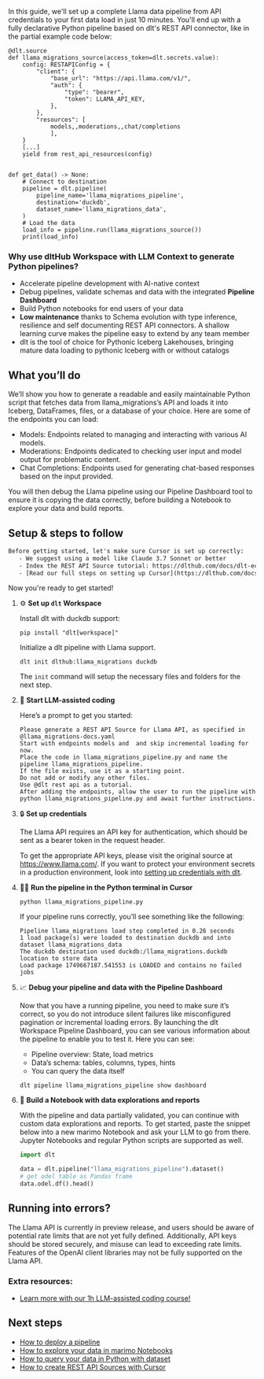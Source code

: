 In this guide, we'll set up a complete Llama data pipeline from API credentials to your first data load in just 10 minutes. You'll end up with a fully declarative Python pipeline based on dlt's REST API connector, like in the partial example code below:

```python-outcome
@dlt.source
def llama_migrations_source(access_token=dlt.secrets.value):
    config: RESTAPIConfig = {
        "client": {
            "base_url": "https://api.llama.com/v1/",
            "auth": {
                "type": "bearer",
                "token": LLAMA_API_KEY,
            },
        },
        "resources": [
            models,,moderations,,chat/completions
            ],
    }
    [...]
    yield from rest_api_resources(config)


def get_data() -> None:
    # Connect to destination
    pipeline = dlt.pipeline(
        pipeline_name='llama_migrations_pipeline',
        destination='duckdb',
        dataset_name='llama_migrations_data', 
    )
    # Load the data
    load_info = pipeline.run(llama_migrations_source())
    print(load_info) 
```

### Why use dltHub Workspace with LLM Context to generate Python pipelines?

- Accelerate pipeline development with AI-native context
- Debug pipelines, validate schemas and data with the integrated **Pipeline Dashboard**
- Build Python notebooks for end users of your data
- **Low maintenance** thanks to Schema evolution with type inference, resilience and self documenting REST API connectors. A shallow learning curve makes the pipeline easy to extend by any team member
- dlt is the tool of choice for Pythonic Iceberg Lakehouses, bringing mature data loading to pythonic Iceberg with or without catalogs

## What you’ll do

We’ll show you how to generate a readable and easily maintainable Python script that fetches data from llama_migrations’s API and loads it into Iceberg, DataFrames, files, or a database of your choice. Here are some of the endpoints you can load:

- Models: Endpoints related to managing and interacting with various AI models.
- Moderations: Endpoints dedicated to checking user input and model output for problematic content.
- Chat Completions: Endpoints used for generating chat-based responses based on the input provided.

You will then debug the Llama pipeline using our Pipeline Dashboard tool to ensure it is copying the data correctly, before building a Notebook to explore your data and build reports.

## Setup & steps to follow

```default
Before getting started, let's make sure Cursor is set up correctly:
   - We suggest using a model like Claude 3.7 Sonnet or better
   - Index the REST API Source tutorial: https://dlthub.com/docs/dlt-ecosystem/verified-sources/rest_api/ and add it to context as **@dlt rest api**
   - [Read our full steps on setting up Cursor](https://dlthub.com/docs/dlt-ecosystem/llm-tooling/cursor-restapi#23-configuring-cursor-with-documentation)
```

Now you're ready to get started!

1. ⚙️ **Set up `dlt` Workspace**
    
    Install dlt with duckdb support:
    ```shell
    pip install "dlt[workspace]"
    ```

    Initialize a dlt pipeline with Llama support.
    ```shell
    dlt init dlthub:llama_migrations duckdb
    ```

    The `init` command will setup the necessary files and folders for the next step.
    
2. 🤠 **Start LLM-assisted coding**
    
    Here’s a prompt to get you started:
    
    ```prompt
    Please generate a REST API Source for Llama API, as specified in @llama_migrations-docs.yaml 
    Start with endpoints models and  and skip incremental loading for now. 
    Place the code in llama_migrations_pipeline.py and name the pipeline llama_migrations_pipeline. 
    If the file exists, use it as a starting point. 
    Do not add or modify any other files. 
    Use @dlt rest api as a tutorial. 
    After adding the endpoints, allow the user to run the pipeline with python llama_migrations_pipeline.py and await further instructions.
    ```

    
3. 🔒 **Set up credentials** 
    
    The Llama API requires an API key for authentication, which should be sent as a bearer token in the request header.
    
    To get the appropriate API keys, please visit the original source at https://www.llama.com/.
    If you want to protect your environment secrets in a production environment, look into [setting up credentials with dlt](https://dlthub.com/docs/walkthroughs/add_credentials).
    
4. 🏃‍♀️ **Run the pipeline in the Python terminal in Cursor**
    
    ```shell
    python llama_migrations_pipeline.py
    ```
    
    If your pipeline runs correctly, you’ll see something like the following:
    
    ```shell
    Pipeline llama_migrations load step completed in 0.26 seconds
    1 load package(s) were loaded to destination duckdb and into dataset llama_migrations_data
    The duckdb destination used duckdb:/llama_migrations.duckdb location to store data
    Load package 1749667187.541553 is LOADED and contains no failed jobs
    ```
    
5. 📈 **Debug your pipeline and data with the Pipeline Dashboard**

    Now that you have a running pipeline, you need to make sure it’s correct, so you do not introduce silent failures like misconfigured pagination or incremental loading errors. By launching the dlt Workspace Pipeline Dashboard, you can see various information about the pipeline to enable you to test it. Here you can see:
    - Pipeline overview: State, load metrics
    - Data’s schema: tables, columns, types, hints
    - You can query the data itself
    
    ```shell
    dlt pipeline llama_migrations_pipeline show dashboard
    ```
    
6. 🐍 **Build a Notebook with data explorations and reports**

    With the pipeline and data partially validated, you can continue with custom data explorations and reports. To get started, paste the snippet below into a new marimo Notebook and ask your LLM to go from there. Jupyter Notebooks and regular Python scripts are supported as well.

    
    ```python
    import dlt

   data = dlt.pipeline("llama_migrations_pipeline").dataset()
   # get odel table as Pandas frame
   data.odel.df().head()
    ```

## Running into errors?

The Llama API is currently in preview release, and users should be aware of potential rate limits that are not yet fully defined. Additionally, API keys should be stored securely, and misuse can lead to exceeding rate limits. Features of the OpenAI client libraries may not be fully supported on the Llama API.

### Extra resources:

- [Learn more with our 1h LLM-assisted coding course!](https://www.youtube.com/watch?v=GGid70rnJuM)

## Next steps

- [How to deploy a pipeline](https://dlthub.com/docs/walkthroughs/deploy-a-pipeline)
- [How to explore your data in marimo Notebooks](https://dlthub.com/docs/general-usage/dataset-access/marimo)
- [How to query your data in Python with dataset](https://dlthub.com/docs/general-usage/dataset-access/dataset)
- [How to create REST API Sources with Cursor](https://dlthub.com/docs/dlt-ecosystem/llm-tooling/cursor-restapi)
